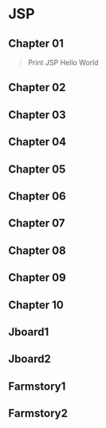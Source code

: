# JSP

## Chapter 01
> Print JSP Hello World
## Chapter 02
## Chapter 03
## Chapter 04
## Chapter 05
## Chapter 06
## Chapter 07
## Chapter 08
## Chapter 09
## Chapter 10
## Jboard1
## Jboard2
## Farmstory1
## Farmstory2

